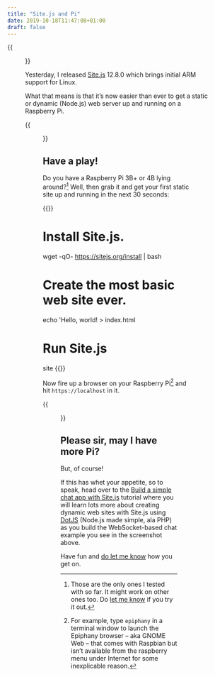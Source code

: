 ```yaml
---
title: "Site.js and Pi"
date: 2019-10-18T11:47:08+01:00
draft: false
---
```


{{<figure src="site-js-chat-on-raspberry-pi-1.jpeg" alt="Screenshot of the Site.js basic chat example running on a Raspberry Pi 4B" caption="Chatting about Pi, on a Pi, with a chat server running on Site.js on the same Pi.">}}

Yesterday, I released [Site.js](https://sitejs.org) 12.8.0 which brings initial ARM support for Linux.

What that means is that it’s now easier than ever to get a static or dynamic (Node.js) web server up and running on a Raspberry Pi.

{{<figure src="site-js-chat-on-raspberry-pi-2.jpeg" alt="Screenshot of Terminal on the same Raspberry Pi 4B as before, showing Site.js serving the basic chat app" caption="Site.js on my Raspberry Pi, serving the basic chat app in the first screenshot.">}}

## Have a play!

Do you have a Raspberry Pi 3B+ or 4B lying around?[^1] Well, then grab it and get your first static site up and running in the next 30 seconds:

{{<highlight shell>}}
# Install Site.js.
wget -qO- https://sitejs.org/install | bash

# Create the most basic web site ever.
echo 'Hello, world! > index.html

# Run Site.js
site
{{</highlight>}}

Now fire up a browser on your Raspberry Pi[^2] and hit `https://localhost` in it.

{{<figure src="pi-4b.jpeg" alt="Photo of the Raspberry Pi 4B running the chat example in the first screenshot." caption="My Raspberry Pi 4B, caught red-handed running the chat app in the first screenshot.">}}

## Please sir, may I have more Pi?

But, of course!

If this has whet your appetite, so to speak, head over to the [Build a simple chat app with Site.js](https://ar.al/2019/10/11/build-a-simple-chat-app-with-site.js/) tutorial where you will learn lots more about creating dynamic web sites with Site.js using [DotJS](https://source.ind.ie/site.js/app/blob/master/README.md#dotjs) (Node.js made simple, ala PHP) as you build the WebSocket-based chat example you see in the screenshot above.

Have fun and [do let me know](https://mastodon.ar.al/@aral) how you get on.

[^1]: Those are the only ones I tested with so far. It might work on other ones too. Do [let me know](https://mastodon.ar.al/@aral) if you try it out.

[^2]: For example, type `epiphany` in a terminal window to launch the Epiphany browser – aka GNOME Web – that comes with Raspbian but isn’t available from the raspberry menu under Internet for some inexplicable reason.

